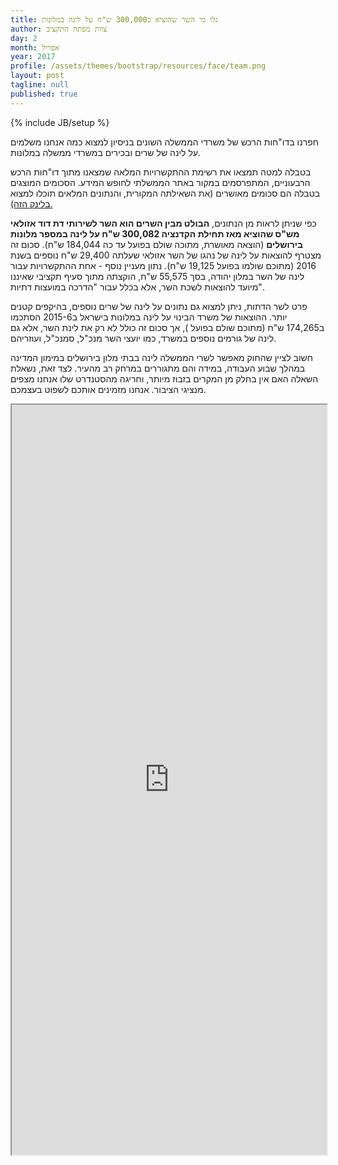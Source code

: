 ```yaml
---
title: גלו מי השר שהוציא כ300,000 ש"ח על לינה במלונות
author: צוות מפתח התקציב
day: 2
month: אפריל
year: 2017
profile: /assets/themes/bootstrap/resources/face/team.png
layout: post
tagline: null
published: true
---
```


{% include JB/setup %}

חפרנו בדו"חות הרכש של משרדי הממשלה השונים בניסיון למצוא כמה אנחנו משלמים על לינה של שרים ובכירים במשרדי ממשלה במלונות. 

בטבלה למטה תמצאו את רשימת ההתקשרויות המלאה שמצאנו מתוך דו"חות הרכש הרבעוניים, המתפרסמים במקור באתר הממשלתי לחופש המידע. הסכומים המוצגים בטבלה הם סכומים מאושרים (את השאילתה המקורית, והנתונים המלאים תוכלו למצוא [בלינק הזה).](http://data.obudget.org/queries/744#table)

כפי שניתן לראות מן הנתונים, **הבולט מבין השרים הוא השר לשירותי דת דוד אזולאי מש"ס שהוציא מאז תחילת הקדנציה 300,082 ש"ח על לינה במספר מלונות בירושלים** (הוצאה מאושרת, מתוכה שולם בפועל עד כה 184,044 ש"ח). סכום זה מצטרף להוצאות על לינה של נהגו של השר אזולאי שעלתה 29,400 ש"ח נוספים בשנת 2016 (מתוכם שולמו בפועל 19,125 ש"ח). נתון מעניין נוסף - אחת ההתקשרויות עבור לינה של השר במלון יהודה, בסך 55,575 ש"ח, הוקצתה מתוך סעיף תקציבי שאיננו מיועד להוצאות לשכת השר, אלא בכלל עבור "הדרכה במועצות דתיות".  

פרט לשר הדתות, ניתן למצוא גם נתונים על לינה של שרים נוספים, בהיקפים קטנים יותר. ההוצאות של משרד הבינוי על לינה במלונות בישראל ב2015-6 הסתכמו ב174,265 ש"ח (מתוכם שולם בפועל ), אך סכום זה כולל לא רק את לינת השר, אלא גם לינה של גורמים נוספים במשרד, כמו יועצי השר מנכ"ל, סמנכ"ל, ועוזריהם. 

חשוב לציין שהחוק מאפשר לשרי הממשלה לינה בבתי מלון בירושלים במימון המדינה במהלך שבוע העבודה, במידה והם מתגוררים במרחק רב מהעיר. לצד זאת, נשאלת השאלה האם אין בחלק מן המקרים בזבוז מיותר, וחריגה מהסטנדרט שלו אנחנו מצפים מנציגי הציבור. אנחנו מזמינים אותכם לשפוט בעצמכם.

<iframe width="100%" height="1200px" style="overflow-x:scroll" src="https://docs.google.com/spreadsheets/d/1SY56Nq5fUWuNRBbQBwfVwYjJavtrMR5NV8AVHY2J8Y8/pubhtml?gid=0&amp;single=true&amp;widget=true&amp;headers=false"></iframe>
